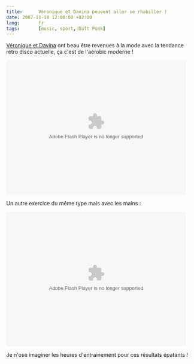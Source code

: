 ```yaml
---
title:      Véronique et Davina peuvent aller se rhabiller !
date: 2007-11-18 12:00:00 +02:00
lang:       fr
tags:       [music, sport, Daft Punk]
---
```


[Véronique et Davina](http://www.veronique-et-davina.com/) ont beau être revenues à la mode avec la tendance rétro disco actuelle, ça c'est de l'aérobic moderne !

<html><object type="application/x-shockwave-flash" data="http://www.collegehumor.com/moogaloop/moogaloop.swf?clip_id=1789284&fullscreen=1" width="480" height="360" ><param name="allowfullscreen" value="true" /><param name="movie" quality="best" value="http://www.collegehumor.com/moogaloop/moogaloop.swf?clip_id=1789284&fullscreen=1" /></object></html>

Un autre exercice du même type mais avec les mains :

<html><object type="application/x-shockwave-flash" data="http://www.collegehumor.com/moogaloop/moogaloop.swf?clip_id=1764256&fullscreen=1" width="480" height="360" ><param name="allowfullscreen" value="true" /><param name="movie" quality="best" value="http://www.collegehumor.com/moogaloop/moogaloop.swf?clip_id=1764256&fullscreen=1" /></object></html>

Je n'ose imaginer les heures d'entrainement pour ces résultats épatants !
